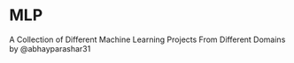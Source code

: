 # MLP
A Collection of Different Machine Learning Projects From Different Domains by @abhayparashar31
